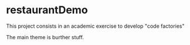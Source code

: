 # restaurantDemo

This project consists in an academic exercise to develop "code factories"

The main theme is burther stuff.
